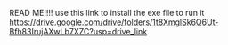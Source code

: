 READ ME!!!! use this link to install the exe file to run it 
https://drive.google.com/drive/folders/1t8XmglSk6Q6Ut-Bfh83IrujAXwLb7XZC?usp=drive_link
